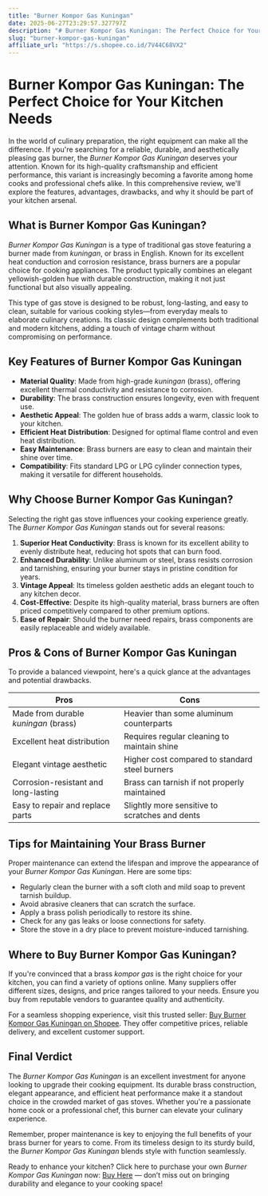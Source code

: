 ```yaml
---
title: "Burner Kompor Gas Kuningan"
date: 2025-06-27T23:29:57.327797Z
description: "# Burner Kompor Gas Kuningan: The Perfect Choice for Your Kitchen Needs..."
slug: "burner-kompor-gas-kuningan"
affiliate_url: "https://s.shopee.co.id/7V44C68VX2"
---
```

# Burner Kompor Gas Kuningan: The Perfect Choice for Your Kitchen Needs

In the world of culinary preparation, the right equipment can make all the difference. If you're searching for a reliable, durable, and aesthetically pleasing gas burner, the *Burner Kompor Gas Kuningan* deserves your attention. Known for its high-quality craftsmanship and efficient performance, this variant is increasingly becoming a favorite among home cooks and professional chefs alike. In this comprehensive review, we'll explore the features, advantages, drawbacks, and why it should be part of your kitchen arsenal.

## What is Burner Kompor Gas Kuningan?

*Burner Kompor Gas Kuningan* is a type of traditional gas stove featuring a burner made from *kuningan*, or brass in English. Known for its excellent heat conduction and corrosion resistance, brass burners are a popular choice for cooking appliances. The product typically combines an elegant yellowish-golden hue with durable construction, making it not just functional but also visually appealing.

This type of gas stove is designed to be robust, long-lasting, and easy to clean, suitable for various cooking styles—from everyday meals to elaborate culinary creations. Its classic design complements both traditional and modern kitchens, adding a touch of vintage charm without compromising on performance.

## Key Features of Burner Kompor Gas Kuningan

- **Material Quality**: Made from high-grade *kuningan* (brass), offering excellent thermal conductivity and resistance to corrosion.
- **Durability**: The brass construction ensures longevity, even with frequent use.
- **Aesthetic Appeal**: The golden hue of brass adds a warm, classic look to your kitchen.
- **Efficient Heat Distribution**: Designed for optimal flame control and even heat distribution.
- **Easy Maintenance**: Brass burners are easy to clean and maintain their shine over time.
- **Compatibility**: Fits standard LPG or LPG cylinder connection types, making it versatile for different households.

## Why Choose Burner Kompor Gas Kuningan?

Selecting the right gas stove influences your cooking experience greatly. The *Burner Kompor Gas Kuningan* stands out for several reasons:

1. **Superior Heat Conductivity**: Brass is known for its excellent ability to evenly distribute heat, reducing hot spots that can burn food.
2. **Enhanced Durability**: Unlike aluminum or steel, brass resists corrosion and tarnishing, ensuring your burner stays in pristine condition for years.
3. **Vintage Appeal**: Its timeless golden aesthetic adds an elegant touch to any kitchen decor.
4. **Cost-Effective**: Despite its high-quality material, brass burners are often priced competitively compared to other premium options.
5. **Ease of Repair**: Should the burner need repairs, brass components are easily replaceable and widely available.

## Pros & Cons of Burner Kompor Gas Kuningan

To provide a balanced viewpoint, here's a quick glance at the advantages and potential drawbacks.

| Pros                                             | Cons                                              |
|--------------------------------------------------|---------------------------------------------------|
| Made from durable *kuningan* (brass)            | Heavier than some aluminum counterparts        |
| Excellent heat distribution                     | Requires regular cleaning to maintain shine    |
| Elegant vintage aesthetic                       | Higher cost compared to standard steel burners |
| Corrosion-resistant and long-lasting           | Brass can tarnish if not properly maintained   |
| Easy to repair and replace parts                 | Slightly more sensitive to scratches and dents |

## Tips for Maintaining Your Brass Burner

Proper maintenance can extend the lifespan and improve the appearance of your *Burner Kompor Gas Kuningan*. Here are some tips:

- Regularly clean the burner with a soft cloth and mild soap to prevent tarnish buildup.
- Avoid abrasive cleaners that can scratch the surface.
- Apply a brass polish periodically to restore its shine.
- Check for any gas leaks or loose connections for safety.
- Store the stove in a dry place to prevent moisture-induced tarnishing.

## Where to Buy Burner Kompor Gas Kuningan?

If you're convinced that a brass *kompor gas* is the right choice for your kitchen, you can find a variety of options online. Many suppliers offer different sizes, designs, and price ranges tailored to your needs. Ensure you buy from reputable vendors to guarantee quality and authenticity.

For a seamless shopping experience, visit this trusted seller: [Buy Burner Kompor Gas Kuningan on Shopee](https://s.shopee.co.id/7V44C68VX2). They offer competitive prices, reliable delivery, and excellent customer support.

## Final Verdict

The *Burner Kompor Gas Kuningan* is an excellent investment for anyone looking to upgrade their cooking equipment. Its durable brass construction, elegant appearance, and efficient heat performance make it a standout choice in the crowded market of gas stoves. Whether you're a passionate home cook or a professional chef, this burner can elevate your culinary experience.

Remember, proper maintenance is key to enjoying the full benefits of your brass burner for years to come. From its timeless design to its sturdy build, the *Burner Kompor Gas Kuningan* blends style with function seamlessly.

Ready to enhance your kitchen? Click here to purchase your own *Burner Kompor Gas Kuningan* now: [Buy Here](https://s.shopee.co.id/7V44C68VX2) — don’t miss out on bringing durability and elegance to your cooking space!